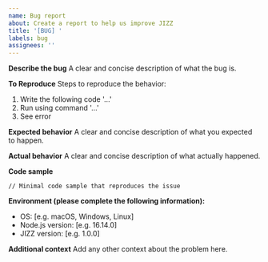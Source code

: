 ```yaml
---
name: Bug report
about: Create a report to help us improve JIZZ
title: '[BUG] '
labels: bug
assignees: ''
---
```


**Describe the bug**
A clear and concise description of what the bug is.

**To Reproduce**
Steps to reproduce the behavior:
1. Write the following code '...'
2. Run using command '...'
3. See error

**Expected behavior**
A clear and concise description of what you expected to happen.

**Actual behavior**
A clear and concise description of what actually happened.

**Code sample**
```jizz
// Minimal code sample that reproduces the issue
```

**Environment (please complete the following information):**
 - OS: [e.g. macOS, Windows, Linux]
 - Node.js version: [e.g. 16.14.0]
 - JIZZ version: [e.g. 1.0.0]

**Additional context**
Add any other context about the problem here. 